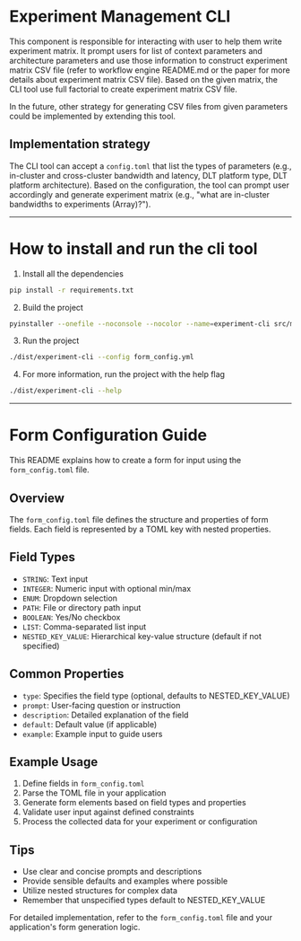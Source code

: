 # Experiment Management CLI

This component is responsible for interacting with user to help them write experiment matrix. It prompt users for list of context parameters and architecture parameters and use those information to construct experiment matrix CSV file (refer to workflow engine README.md or the paper for more details about experiment matrix CSV file). Based on the given matrix, the CLI tool use full factorial to create experiment matrix CSV file.

In the future, other strategy for generating CSV files from given parameters could be implemented by extending this tool.

## Implementation strategy

The CLI tool can accept a `config.toml` that list the types of parameters (e.g., in-cluster and cross-cluster bandwidth and latency, DLT platform type, DLT platform architecture). Based on the configuration, the tool can prompt user accordingly and generate experiment matrix (e.g., "what are in-cluster bandwidths to experiments (Array)?").


---


# How to install and run the cli tool

1. Install all the dependencies

```bash
pip install -r requirements.txt
```

2. Build the project

```bash
pyinstaller --onefile --noconsole --nocolor --name=experiment-cli src/main.py
```

3. Run the project

```bash
./dist/experiment-cli --config form_config.yml
```

4. For more information, run the project with the help flag

```bash
./dist/experiment-cli --help
```

---

# Form Configuration Guide

This README explains how to create a form for input using the `form_config.toml` file.

## Overview

The `form_config.toml` file defines the structure and properties of form fields. Each field is represented by a TOML key with nested properties.

## Field Types

- `STRING`: Text input
- `INTEGER`: Numeric input with optional min/max
- `ENUM`: Dropdown selection
- `PATH`: File or directory path input
- `BOOLEAN`: Yes/No checkbox
- `LIST`: Comma-separated list input
- `NESTED_KEY_VALUE`: Hierarchical key-value structure (default if not specified)

## Common Properties

- `type`: Specifies the field type (optional, defaults to NESTED_KEY_VALUE)
- `prompt`: User-facing question or instruction
- `description`: Detailed explanation of the field
- `default`: Default value (if applicable)
- `example`: Example input to guide users

## Example Usage

1. Define fields in `form_config.toml`
2. Parse the TOML file in your application
3. Generate form elements based on field types and properties
4. Validate user input against defined constraints
5. Process the collected data for your experiment or configuration

## Tips

- Use clear and concise prompts and descriptions
- Provide sensible defaults and examples where possible
- Utilize nested structures for complex data
- Remember that unspecified types default to NESTED_KEY_VALUE

For detailed implementation, refer to the `form_config.toml` file and your application's form generation logic.